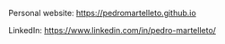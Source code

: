 Personal website: https://pedromartelleto.github.io

LinkedIn: https://www.linkedin.com/in/pedro-martelleto/
